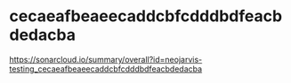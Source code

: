 # cecaeafbeaeecaddcbfcdddbdfeacbdedacba
https://sonarcloud.io/summary/overall?id=neojarvis-testing_cecaeafbeaeecaddcbfcdddbdfeacbdedacba
